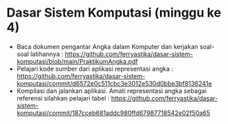 # Dasar Sistem Komputasi (minggu ke 4)
- Baca dokumen pengantar Angka dalam Komputer dan kerjakan soal-soal latihannya : https://github.com/ferryastika/dasar-sistem-komputasi/blob/main/PraktikumAngka.pdf
- Pelajari kode sumber dari aplikasi representasi angka : https://github.com/ferryastika/dasar-sistem-komputasi/commit/d6572e0c511cbc3e3012e530d0bbe3bf8136241e
- Kompilasi dan jalankan aplikasi. Amati representasi angka sebagai referensi silahkan pelajari tabel : https://github.com/ferryastika/dasar-sistem-komputasi/commit/187cceb681addc980ffd67987718542e02f50a65 
